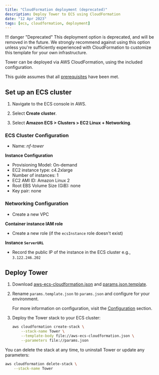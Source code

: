 ```yaml
---
title: "CloudFormation deployment (deprecated)"
description: Deploy Tower to ECS using CloudFormation
date: "12 Apr 2023"
tags: [ecs, cloudformation, deployment]
---
```


!!! danger "Deprecated"
This deployment option is deprecated, and will be removed in the future. We strongly recommend against using this option unless you're sufficiently experienced with CloudFormation to customize this template for your own infrastructure.

Tower can be deployed via AWS CloudFormation, using the included configuration.

This guide assumes that all [prerequisites](../prerequisites/aws) have been met.

## Set up an ECS cluster

1. Navigate to the ECS console in AWS.

2. Select **Create cluster**.

3. Select **Amazon ECS > Clusters > EC2 Linux + Networking**.

### ECS Cluster Configuration

- Name: _nf-tower_

**Instance Configuration**

- Provisioning Model: On-demand
- EC2 instance type: c4.2xlarge
- Number of instances: 1
- EC2 AMI ID: Amazon Linux 2
- Root EBS Volume Size (GiB): none
- Key pair: none

### Networking Configuration

- Create a new VPC

**Container instance IAM role**

- Create a new role (if the `ecsInstance` role doesn't exist)

**Instance `ServerURL`**

- Record the public IP of the instance in the ECS cluster e.g., `3.122.246.202`

## Deploy Tower

1. Download [aws-ecs-cloudformation.json](../_templates/cloudformation/aws-ecs-cloudformation.json) and [params.json.template](../_templates/cloudformation/params.json.template).

2. Rename `params.template.json` to `params.json` and configure for your environment.

   For more information on configuration, visit the [Configuration](../configuration/overview) section.

3. Deploy the Tower stack to your ECS cluster:

   ```bash
   aws cloudformation create-stack \
       --stack-name Tower \
       --template-body file://aws-ecs-cloudformation.json \
       --parameters file://params.json
   ```

You can delete the stack at any time, to uninstall Tower or update any parameters:

```bash
aws cloudformation delete-stack \
    --stack-name Tower
```
